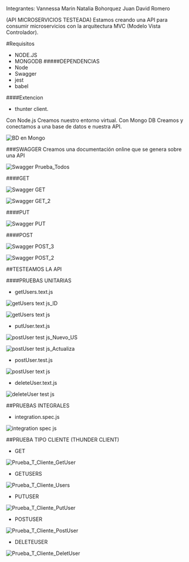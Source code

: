 Integrantes:
Vannessa Marin
Natalia Bohorquez
Juan David Romero




(API MICROSERVICIOS  TESTEADA)
Estamos creando una API  para consumir microservicios con la arquitectura MVC (Modelo Vista Controlador).


#Requisitos
- NODE.JS
- MONGODB
#####DEPENDENCIAS 
- Node
- Swagger
- jest
- babel	

####Extencion 
- thunter client.

Con Node.js Creamos  nuestro entorno virtual.
Con Mongo DB Creamos   y conectamos a una base de datos e nuestra API. 

![BD en Mongo](https://user-images.githubusercontent.com/116130652/235387027-f75e53e1-b4b2-4bca-af5a-e8f53c302f58.jpeg)

###SWAGGER 
Creamos  una documentación online que se genera sobre una API

![Swagger Prueba_Todos](https://user-images.githubusercontent.com/116130652/235387175-8b3b26f2-9740-4968-b076-84df14992d77.jpeg)

####GET

![Swagger GET](https://user-images.githubusercontent.com/116130652/235387231-15a297c3-60cd-45c4-af36-6d20bb3fa219.jpeg)

![Swagger GET_2](https://user-images.githubusercontent.com/116130652/235387232-7b663f1f-8b0c-4f88-95aa-c679b872c598.jpeg)

####PUT

![Swagger PUT](https://user-images.githubusercontent.com/116130652/235387306-7d5618ae-cc67-4c69-9c52-d2d0c91877d5.jpeg)

####POST

![Swagger POST_3](https://user-images.githubusercontent.com/116130652/235387345-3f629988-0d25-42ab-9b60-11ec17b651d2.jpeg)

![Swagger POST_2](https://user-images.githubusercontent.com/116130652/235387342-0f5e01b0-fce7-4f7b-8571-985081b300cf.jpeg)



##TESTEAMOS LA API 

####PRUEBAS UNITARIAS

- getUsers.text.js

![getUsers text js_ID](https://user-images.githubusercontent.com/116130652/235388000-c1c0674b-b8f3-4993-a305-3620a061094c.jpeg)

![getUsers text js](https://user-images.githubusercontent.com/116130652/235388004-7bc68b63-6c47-4e61-ab14-cfe8bfa98609.jpeg)

- putUser.text.js

![postUser test js_Nuevo_US](https://user-images.githubusercontent.com/116130652/235388172-c7f0aebb-6b3a-4862-a6cc-ad235acf3831.jpeg)

![postUser test js_Actualiza](https://user-images.githubusercontent.com/116130652/235388175-b009e9a6-2dba-40c0-a36b-60ee14fef540.jpeg)

- postUser.test.js

![postUser text js](https://user-images.githubusercontent.com/116130652/235388318-0b024500-6d1d-4d5d-8e42-618010e5f348.jpeg)

- deleteUser.text.js

![deleteUser test js](https://user-images.githubusercontent.com/116130652/235388319-2394f08d-3c41-43bd-a802-87d2e2c7540f.jpeg)

##PRUEBAS INTEGRALES

- integration.spec.js 

![integration spec js](https://user-images.githubusercontent.com/116130652/235388455-a7ed61c2-c51a-4276-94aa-cf81e67b4091.jpeg)

##PRUEBA TIPO CLIENTE (THUNDER CLIENT)

- GET

![Prueba_T_Cliente_GetUser](https://user-images.githubusercontent.com/116130652/235389024-127c5d7a-00ef-4388-97b0-897de6048a74.jpeg)

- GETUSERS

![Prueba_T_Cliente_Users](https://user-images.githubusercontent.com/116130652/235389053-1286e18e-06ed-44e2-bedb-9702132dc4d3.jpeg)

- PUTUSER

![Prueba_T_Cliente_PutUser](https://user-images.githubusercontent.com/116130652/235389122-1f1ad16e-9e12-4085-87ba-2e636bbca830.jpeg)

- POSTUSER

![Prueba_T_Cliente_PostUser](https://user-images.githubusercontent.com/116130652/235389150-111f7224-f393-454d-83eb-bf02ea33ee62.jpeg)

- DELETEUSER

![Prueba_T_Cliente_DeletUser](https://user-images.githubusercontent.com/116130652/235389180-f902e672-fe50-4060-8a81-ea8ef2fda71f.jpeg)
